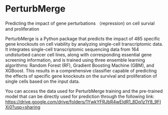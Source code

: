 # PerturbMerge
Predicting the impact of gene perturbations （repression) on cell survial and proliferation

PerturbMerge is a Python package that predicts the impact of 485 specific gene knockouts on cell viability by analyzing single-cell transcriptomic data. It integrates single-cell transcriptomic sequencing data from 164 undisturbed cancer cell lines, along with corresponding essential gene screening information, and is trained using three ensemble learning algorithms: Random Forest (RF), Gradient Boosting Machine (GBM), and XGBoost. This results in a comprehensive classifier capable of predicting the effects of specific gene knockouts on the survival and proliferation of single cells based on the input data.

You can access the data used for PerturbMerge training and the pre-trained model that can be directly used for prediction through the following link: https://drive.google.com/drive/folders/1YwkYFRJbR4wEIdR1_8Dq1z1Y8_9FIXi0?usp=sharing
